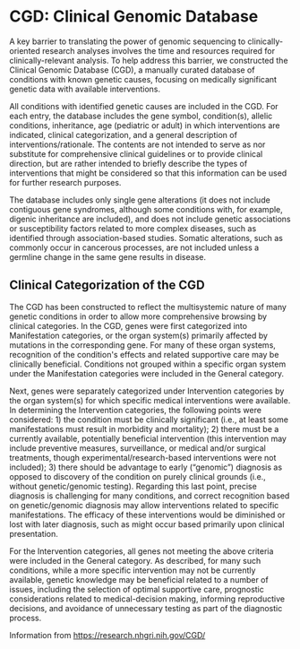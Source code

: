 # CGD: Clinical Genomic Database

A key barrier to translating the power of genomic sequencing to clinically-oriented research analyses involves the time and resources required for clinically-relevant analysis. To help address this barrier, we constructed the Clinical Genomic Database (CGD), a manually curated database of conditions with known genetic causes, focusing on medically significant genetic data with available interventions.

All conditions with identified genetic causes are included in the CGD. For each entry, the database includes the gene symbol, condition(s), allelic conditions, inheritance, age (pediatric or adult) in which interventions are indicated, clinical categorization, and a general description of interventions/rationale. The contents are not intended to serve as nor substitute for comprehensive clinical guidelines or to provide clinical direction, but are rather intended to briefly describe the types of interventions that might be considered so that this information can be used for further research purposes.

The database includes only single gene alterations (it does not include contiguous gene syndromes, although some conditions with, for example, digenic inheritance are included), and does not include genetic associations or susceptibility factors related to more complex diseases, such as identified through association-based studies. Somatic alterations, such as commonly occur in cancerous processes, are not included unless a germline change in the same gene results in disease.

## Clinical Categorization of the CGD

The CGD has been constructed to reflect the multisystemic nature of many genetic conditions in order to allow more comprehensive browsing by clinical categories. In the CGD, genes were first categorized into Manifestation categories, or the organ system(s) primarily affected by mutations in the corresponding gene. For many of these organ systems, recognition of the condition's effects and related supportive care may be clinically beneficial. Conditions not grouped within a specific organ system under the Manifestation categories were included in the General category.

Next, genes were separately categorized under Intervention categories by the organ system(s) for which specific medical interventions were available. In determining the Intervention categories, the following points were considered: 1) the condition must be clinically significant (i.e., at least some manifestations must result in morbidity and mortality); 2) there must be a currently available, potentially beneficial intervention (this intervention may include preventive measures, surveillance, or medical and/or surgical treatments, though experimental/research-based interventions were not included); 3) there should be advantage to early (“genomic”) diagnosis as opposed to discovery of the condition on purely clinical grounds (i.e., without genetic/genomic testing). Regarding this last point, precise diagnosis is challenging for many conditions, and correct recognition based on genetic/genomic diagnosis may allow interventions related to specific manifestations. The efficacy of these interventions would be diminished or lost with later diagnosis, such as might occur based primarily upon clinical presentation.

For the Intervention categories, all genes not meeting the above criteria were included in the General category. As described, for many such conditions, while a more specific intervention may not be currently available, genetic knowledge may be beneficial related to a number of issues, including the selection of optimal supportive care, prognostic considerations related to medical-decision making, informing reproductive decisions, and avoidance of unnecessary testing as part of the diagnostic process.

Information from https://research.nhgri.nih.gov/CGD/